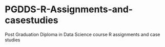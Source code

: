 # PGDDS-R-Assignments-and-casestudies
Post Graduation Diploma in Data Science course R assignments and case studies 
